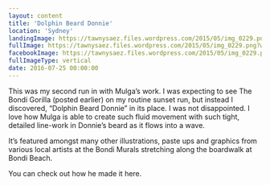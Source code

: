 ```yaml
---
layout: content
title: 'Dolphin Beard Donnie'
location: 'Sydney'
landingImage: https://tawnysaez.files.wordpress.com/2015/05/img_0229.png?w=500&h=500&crop=1
fullImage: https://tawnysaez.files.wordpress.com/2015/05/img_0229.png?w=1000
facebookImage: https://tawnysaez.files.wordpress.com/2015/05/img_0229.png?w=1200&h=630&crop=1
fullImageType: vertical
date: 2016-07-25 00:00:00
---
```

This was my second run in with Mulga’s work. I was expecting to see The Bondi Gorilla (posted earlier) on my routine sunset run, but instead I discovered, “Dolphin Beard Donnie” in its place. I was not disappointed. I love how Mulga is able to create such fluid movement with such tight, detailed line-work in Donnie’s beard as it flows into a wave.

It’s featured amongst many other illustrations, paste ups and graphics from various local artists at the Bondi Murals stretching along the boardwalk at Bondi Beach.

You can check out how he made it here.